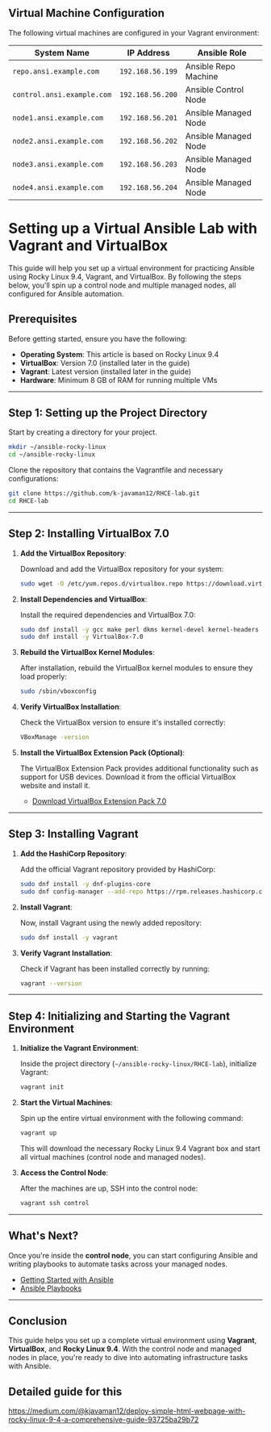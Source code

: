 
## Virtual Machine Configuration

The following virtual machines are configured in your Vagrant environment:

| System Name            | IP Address      | Ansible Role            |
| ---------------------- | --------------- | ----------------------- |
| `repo.ansi.example.com` | `192.168.56.199` | Ansible Repo Machine     |
| `control.ansi.example.com` | `192.168.56.200` | Ansible Control Node     |
| `node1.ansi.example.com` | `192.168.56.201` | Ansible Managed Node     |
| `node2.ansi.example.com` | `192.168.56.202` | Ansible Managed Node     |
| `node3.ansi.example.com` | `192.168.56.203` | Ansible Managed Node     |
| `node4.ansi.example.com` | `192.168.56.204` | Ansible Managed Node     |


# Setting up a Virtual Ansible Lab with Vagrant and VirtualBox

This guide will help you set up a virtual environment for practicing Ansible using Rocky Linux 9.4, Vagrant, and VirtualBox. By following the steps below, you'll spin up a control node and multiple managed nodes, all configured for Ansible automation.

## Prerequisites

Before getting started, ensure you have the following:

- **Operating System**: This article is based on Rocky Linux 9.4
- **VirtualBox**: Version 7.0 (installed later in the guide)
- **Vagrant**: Latest version (installed later in the guide)
- **Hardware**: Minimum 8 GB of RAM for running multiple VMs

---

## Step 1: Setting up the Project Directory

Start by creating a directory for your project.

```bash
mkdir ~/ansible-rocky-linux
cd ~/ansible-rocky-linux
```

Clone the repository that contains the Vagrantfile and necessary configurations:

```bash
git clone https://github.com/k-javaman12/RHCE-lab.git
cd RHCE-lab
```

---

## Step 2: Installing VirtualBox 7.0

1. **Add the VirtualBox Repository**:

   Download and add the VirtualBox repository for your system:

   ```bash
   sudo wget -O /etc/yum.repos.d/virtualbox.repo https://download.virtualbox.org/virtualbox/rpm/rhel/virtualbox.repo
   ```

2. **Install Dependencies and VirtualBox**:

   Install the required dependencies and VirtualBox 7.0:

   ```bash
   sudo dnf install -y gcc make perl dkms kernel-devel kernel-headers
   sudo dnf install -y VirtualBox-7.0
   ```

3. **Rebuild the VirtualBox Kernel Modules**:

   After installation, rebuild the VirtualBox kernel modules to ensure they load properly:

   ```bash
   sudo /sbin/vboxconfig
   ```

4. **Verify VirtualBox Installation**:

   Check the VirtualBox version to ensure it's installed correctly:

   ```bash
   VBoxManage -version
   ```

5. **Install the VirtualBox Extension Pack (Optional)**:

   The VirtualBox Extension Pack provides additional functionality such as support for USB devices. Download it from the official VirtualBox website and install it.

   - [Download VirtualBox Extension Pack 7.0](https://www.virtualbox.org/wiki/Download_Old_Builds_7_0)

---

## Step 3: Installing Vagrant

1. **Add the HashiCorp Repository**:

   Add the official Vagrant repository provided by HashiCorp:

   ```bash
   sudo dnf install -y dnf-plugins-core
   sudo dnf config-manager --add-repo https://rpm.releases.hashicorp.com/RHEL/hashicorp.repo
   ```

2. **Install Vagrant**:

   Now, install Vagrant using the newly added repository:

   ```bash
   sudo dnf install -y vagrant
   ```

3. **Verify Vagrant Installation**:

   Check if Vagrant has been installed correctly by running:

   ```bash
   vagrant --version
   ```

---

## Step 4: Initializing and Starting the Vagrant Environment

1. **Initialize the Vagrant Environment**:

   Inside the project directory (`~/ansible-rocky-linux/RHCE-lab`), initialize Vagrant:

   ```bash
   vagrant init
   ```

2. **Start the Virtual Machines**:

   Spin up the entire virtual environment with the following command:

   ```bash
   vagrant up
   ```

   This will download the necessary Rocky Linux 9.4 Vagrant box and start all virtual machines (control node and managed nodes).

3. **Access the Control Node**:

   After the machines are up, SSH into the control node:

   ```bash
   vagrant ssh control
   ```

---

## What's Next?

Once you're inside the **control node**, you can start configuring Ansible and writing playbooks to automate tasks across your managed nodes.

- [Getting Started with Ansible](https://docs.ansible.com/ansible/latest/user_guide/index.html)
- [Ansible Playbooks](https://docs.ansible.com/ansible/latest/user_guide/playbooks.html)

---

## Conclusion

This guide helps you set up a complete virtual environment using **Vagrant**, **VirtualBox**, and **Rocky Linux 9.4**. With the control node and managed nodes in place, you're ready to dive into automating infrastructure tasks with Ansible.

## Detailed guide for this
https://medium.com/@kjavaman12/deploy-simple-html-webpage-with-rocky-linux-9-4-a-comprehensive-guide-93725ba29b72
